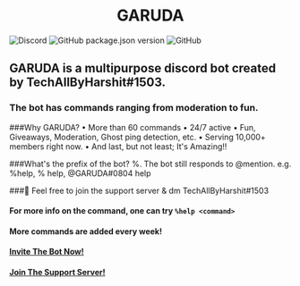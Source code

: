 # <CENTER>GARUDA</CENTER>
<img alt="Discord" src="https://img.shields.io/discord/790982401407844384?style=for-the-badge"> <img alt="GitHub package.json version" src="https://img.shields.io/github/package-json/v/TechAllByHarshit/GARUDA?style=for-the-badge"> <img alt="GitHub" src="https://img.shields.io/github/license/TechAllByHarshit/GARUDA?color=blueviolet&style=for-the-badge">
## GARUDA is a multipurpose discord bot created by TechAllByHarshit#1503.
### The bot has commands ranging from moderation to fun.

###Why GARUDA?
    • More than 60 commands
    • 24/7 active
    • Fun, Giveaways, Moderation, Ghost ping detection, etc.
    • Serving 10,000+ members right now.
    • And last, but not least; It's  Amazing!!

###What's the prefix of the bot?
%. The bot still responds to @mention.
e.g. %help, % help, @GARUDA#0804 help

###📧 Feel free to join the support server & dm TechAllByHarshit#1503
    
#### For more info on the command, one can try `%help <command>`
#### More commands are added every week!
#### <a href="https://discord.com/api/oauth2/authorize?client_id=777840690515279872&permissions=8&scope=applications.commands%20bot" target="_blank">Invite The Bot Now!</a>
#### <a href="https://discord.gg/sBe3jNSdqN" target="_blank">Join The Support Server!</a>
